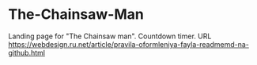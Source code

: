 # The-Chainsaw-Man
Landing page for "The Chainsaw man". Countdown timer.
URL 
<https://webdesign.ru.net/article/pravila-oformleniya-fayla-readmemd-na-github.html>
